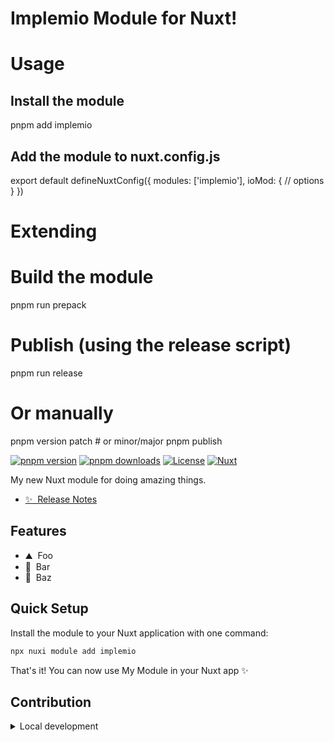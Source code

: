 

# Implemio Module for Nuxt!

# Usage
## Install the module
pnpm add implemio

## Add the module to nuxt.config.js
export default defineNuxtConfig({
  modules: ['implemio'],
  ioMod: {
    // options
  }
})


# Extending

# Build the module
pnpm run prepack

# Publish (using the release script)
pnpm run release

# Or manually
pnpm version patch  # or minor/major
pnpm publish

[![pnpm version][pnpm-version-src]][pnpm-version-href]
[![pnpm downloads][pnpm-downloads-src]][pnpm-downloads-href]
[![License][license-src]][license-href]
[![Nuxt][nuxt-src]][nuxt-href]

My new Nuxt module for doing amazing things.

- [✨ &nbsp;Release Notes](/CHANGELOG.md)
<!-- - [🏀 Online playground](https://stackblitz.com/github/your-org/implemio?file=playground%2Fapp.vue) -->
<!-- - [📖 &nbsp;Documentation](https://example.com) -->

## Features

<!-- Highlight some of the features your module provide here -->
- ⛰ &nbsp;Foo
- 🚠 &nbsp;Bar
- 🌲 &nbsp;Baz

## Quick Setup

Install the module to your Nuxt application with one command:

```bash
npx nuxi module add implemio
```

That's it! You can now use My Module in your Nuxt app ✨


## Contribution

<details>
  <summary>Local development</summary>
  
  ```bash
  # Install dependencies
  pnpm install
  
  # Generate type stubs
  pnpm run dev:prepare
  
  # Develop with the playground
  pnpm run dev
  
  # Build the playground
  pnpm run dev:build
  
  # Run ESLint
  pnpm run lint
  
  # Run Vitest
  pnpm run test
  pnpm run test:watch
  
  # Release new version
  pnpm run release
  ```

</details>


<!-- Badges -->
[pnpm-version-src]: https://img.shields.io/pnpm/v/implemio/latest.svg?style=flat&colorA=020420&colorB=00DC82
[pnpm-version-href]: https://pnpmjs.com/package/implemio

[pnpm-downloads-src]: https://img.shields.io/pnpm/dm/implemio.svg?style=flat&colorA=020420&colorB=00DC82
[pnpm-downloads-href]: https://pnpm.chart.dev/implemio

[license-src]: https://img.shields.io/pnpm/l/implemio.svg?style=flat&colorA=020420&colorB=00DC82
[license-href]: https://pnpmjs.com/package/implemio

[nuxt-src]: https://img.shields.io/badge/Nuxt-020420?logo=nuxt.js
[nuxt-href]: https://nuxt.com

